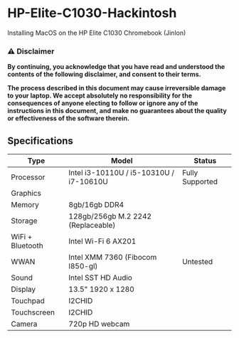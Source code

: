 # HP-Elite-C1030-Hackintosh
Installing MacOS on the HP Elite C1030 Chromebook (Jinlon)

### ⚠️ Disclaimer
**By continuing, you acknowledge that you have read and understood the contents of the following disclaimer, and consent to their terms.**

**The process described in this document may cause irreversible damage to your laptop. We accept absolutely no responsibility for the consequences of anyone electing to follow or ignore any of the instructions in this document, and make no guarantees about the quality or effectiveness of the software therein.**

## Specifications
| Type | Model | Status |
|----------|----------|----------|
| Processor | Intel i3-10110U / i5-10310U / i7-10610U | Fully Supported |
| Graphics |
| Memory | 8gb/16gb DDR4 |
| Storage | 128gb/256gb M.2 2242 (Replaceable)
| WiFi + Bluetooth | Intel Wi-Fi 6 AX201 |
| WWAN | Intel XMM 7360 (Fibocom l850-gl) | Untested | 
| Sound | Intel SST HD Audio |
| Display | 13.5" 1920 x 1280 |
| Touchpad | I2CHID |
| Touchscreen | I2CHID |
| Camera | 720p HD webcam |

